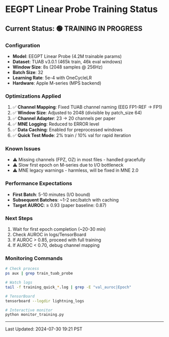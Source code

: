 # EEGPT Linear Probe Training Status

## Current Status: 🟢 TRAINING IN PROGRESS

### Configuration
- **Model**: EEGPT Linear Probe (4.2M trainable params)
- **Dataset**: TUAB v3.0.1 (465k train, 46k eval windows)
- **Window Size**: 8s (2048 samples @ 256Hz)
- **Batch Size**: 32
- **Learning Rate**: 5e-4 with OneCycleLR
- **Hardware**: Apple M-series (MPS backend)

### Optimizations Applied
1. ✅ **Channel Mapping**: Fixed TUAB channel naming (EEG FP1-REF → FP1)
2. ✅ **Window Size**: Adjusted to 2048 (divisible by patch_size 64)
3. ✅ **Channel Adapter**: 23 → 20 channels per paper
4. ✅ **MNE Logging**: Reduced to ERROR level
5. ✅ **Data Caching**: Enabled for preprocessed windows
6. ✅ **Quick Test Mode**: 2% train / 10% val for rapid iteration

### Known Issues
- ⚠️ Missing channels (FPZ, OZ) in most files - handled gracefully
- ⚠️ Slow first epoch on M-series due to I/O bottleneck
- ⚠️ MNE legacy warnings - harmless, will be fixed in MNE 2.0

### Performance Expectations
- **First Batch**: 5-10 minutes (I/O bound)
- **Subsequent Batches**: ~1-2 sec/batch with caching
- **Target AUROC**: ≥ 0.93 (paper baseline: 0.87)

### Next Steps
1. Wait for first epoch completion (~20-30 min)
2. Check AUROC in logs/TensorBoard
3. If AUROC > 0.85, proceed with full training
4. If AUROC < 0.70, debug channel mapping

### Monitoring Commands
```bash
# Check process
ps aux | grep train_tuab_probe

# Watch logs
tail -f training_quick_*.log | grep -E "val_auroc|Epoch"

# TensorBoard
tensorboard --logdir lightning_logs

# Interactive monitor
python monitor_training.py
```

---
Last Updated: 2024-07-30 19:21 PST
